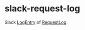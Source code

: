# slack-request-log

Slack [LogEntry](https://cloud.google.com/logging/docs/reference/v2/rest/v2/LogEntry) of [RequestLog](https://cloud.google.com/logging/docs/reference/v1beta3/rest/v1beta3/RequestLog).
